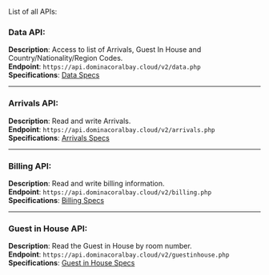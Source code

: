 List of all APIs:


### Data API: 
**Description**: Access to list of Arrivals, Guest In House and Country/Nationality/Region Codes.  
**Endpoint**: `https://api.dominacoralbay.cloud/v2/data.php`  
**Specifications**: [Data Specs](/APIs%20Details.md?plain=1#L1) 

---

### Arrivals API: 
**Description**: Read and write Arrivals.  
**Endpoint**: `https://api.dominacoralbay.cloud/v2/arrivals.php`  
**Specifications**: [Arrivals Specs](/APIs%20Details.md?plain=1#L16) 

---

### Billing API:
**Description**: Read and write billing information.  
**Endpoint**: `https://api.dominacoralbay.cloud/v2/billing.php`  
**Specifications**: [Billing Specs](/APIs%20Details.md?plain=1#L50)

---

### Guest in House API:
**Description**: Read the Guest in House by room number.  
**Endpoint**: `https://api.dominacoralbay.cloud/v2/guestinhouse.php`  
**Specifications**: [Guest in House Specs](/APIs%20Details.md?plain=1#L73)
